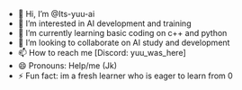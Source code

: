 - 👋 Hi, I’m @Its-yuu-ai
- 👀 I’m interested in AI development and training
- 🌱 I’m currently learning basic coding on c++ and python
- 💞️ I’m looking to collaborate on AI study and development 
- 📫 How to reach me [Discord: yuu_was_here]
- 😄 Pronouns: Help/me (Jk)
- ⚡ Fun fact: im a fresh learner who is eager to learn from 0

<!---
Its-yuu-ai/Its-yuu-ai is a ✨ special ✨ repository because its `README.md` (this file) appears on your GitHub profile.
You can click the Preview link to take a look at your changes.
--->
